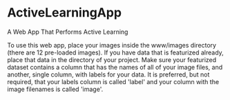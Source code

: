 # ActiveLearningApp
A Web App That Performs Active Learning

To use this web app, place your images inside the www/images directory (there are 12 pre-loaded images).  If you have data that is 
featurized already, place that data in the directory of your project.  Make sure your featurized dataset contains a column that has
the names of all of your image files, and another, single column, with labels for your data.  It is preferred, but not required,
that your labels column is called 'label' and your column with the image filenames is called 'image'.
